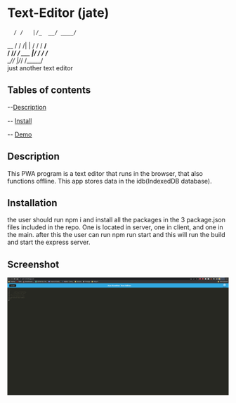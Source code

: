 # Text-Editor (jate)

      / /   |/_  __/ ____/
 __  / / /| | / / / __/   
/ /_/ / ___ |/ / / /___   
 ____/_/  |_/_/ /_____/   
just another text editor

## Tables of contents

--[Description](#Description)

-- [Install](#Install)

-- [Demo](#Demo)


## Description 

This PWA program is a text editor that runs in the browser, that also functions offline. This app stores data in the idb(IndexedDB database).


## Installation

the user should run npm i and install all the packages in the 3 package.json files included in the repo. One is located in server, one in client, and one in the main.
after this the user can run npm run start and this will run the build and start the express server.


## Screenshot

![jate.png](assets/jate.png?raw=true "jate.png")

